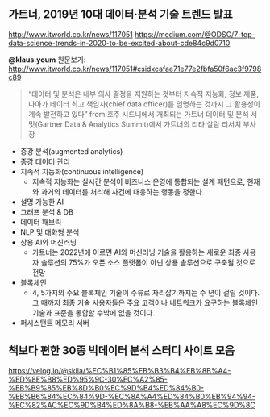 ## 가트너, 2019년 10대 데이터·분석 기술 트렌드 발표
http://www.itworld.co.kr/news/117051
https://medium.com/@ODSC/7-top-data-science-trends-in-2020-to-be-excited-about-cde84c9d0710

**@klaus.youm**
원문보기:
http://www.itworld.co.kr/news/117051#csidxcafae71e77e2fbfa50f6ac3f9798c89 

> “데이터 및 분석은 내부 의사 결정을 지원하는 것부터 지속적 지능화, 정보 제품, 나아가 데이터 최고 책임자(chief data officer)를 임명하는 것까지 그 활용성이 계속 발전하고 있다” from 호주 시드니에서 개최되는 가트너 데이터 및 분석 서밋(Gartner Data & Analytics Summit)에서 가트너의 리타 살람 리서치 부사장

- 증강 분석(augmented analytics)
- 증강 데이터 관리
- 지속적 지능화(continuous intelligence)
    - 지속적 지능화는 실시간 분석이 비즈니스 운영에 통합되는 설계 패턴으로, 현재와 과거의 데이터를 처리해 사건에 대응하는 행동을 정한다.
- 설명 가능한 AI
- 그래프 분석 & DB
- 데이터 패브릭
- NLP 및 대화형 분석
- 상용 AI와 머신러닝
    - 가트너는 2022년에 이르면 AI와 머신러닝 기술을 활용하는 새로운 최종 사용자 솔루션의 75%가 오픈 소스 플랫폼이 아닌 상용 솔루션으로 구축될 것으로 전망
- 블록체인
    - 4, 5가지의 주요 블록체인 기술이 주류로 자리잡기까지는 수 년이 걸릴 것이다. 그 때까지 최종 기술 사용자들은 주요 고객이나 네트워크가 요구하는 블록체인 기술과 표준을 통합할 수밖에 없을 것이다.
- 퍼시스턴트 메모리 서버


## 책보다 편한 30종 빅데이터 분석 스터디 사이트 모음
https://velog.io/@skila/%EC%B1%85%EB%B3%B4%EB%8B%A4-%ED%8E%B8%ED%95%9C-30%EC%A2%85-%EB%B9%85%EB%8D%B0%EC%9D%B4%ED%84%B0-%EB%B6%84%EC%84%9D-%EC%8A%A4%ED%84%B0%EB%94%94-%EC%82%AC%EC%9D%B4%ED%8A%B8-%EB%AA%A8%EC%9D%8C
